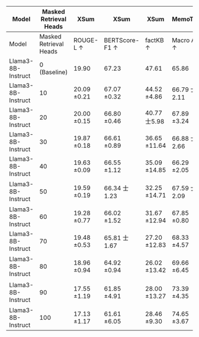 | Model | Masked Retrieval Heads | XSum | XSum | XSum | MemoTrap | MemoTrap | IFEval | IFEval | NQ-Open | NQ-Swap |
| --- | --- | --- | --- | --- | --- | --- | --- | --- | --- | --- |
| Model | Masked Retrieval Heads | ROUGE-L ↑ | BERTScore-F1 ↑ | factKB ↑ | Macro Acc ↑ | Micro Acc ↑ | Prompt Acc ↑ | Instruct Acc ↑ | EM ↑ | EM ↑ |
| Llama3-8B-Instruct | 0 (Baseline) | 19.90 | 67.23 | 47.61 | 65.86 | 64.40 | 70.24 | 78.30 | 69.68 | 60.62 |
| Llama3-8B-Instruct | 10 | 20.09 ±0.21 | 67.07 ±0.32 | 44.52 ±4.86 | 66.79 士2.11 | 65.16 士2.61 | 68.64 ±0.77 | 77.14 ±0.39 | 69.45 ±0.46 | 61.39 ±0.24 |
| Llama3-8B-Instruct | 20 | 20.00 ±0.15 | 66.80 ±0.46 | 40.77 士5.98 | 67.89 ±3.24 | 66.54 ±4.43 | 69.50 ±0.93 | 77.66 ±0.68 | 68.94 ±0.81 | 60.67 ±2.08 |
| Llama3-8B-Instruct | 30 | 19.87 ±0.18 | 66.61 ±0.89 | 36.65 ±11.64 | 66.88 士2.66 | 65.29 ±3.71 | 68.27 ±1.36 | 76.58 ±1.45 | 69.18 ±0.66 | 60.70 ±2.87 |
| Llama3-8B-Instruct | 40 | 19.63 ±0.09 | 66.55 ±1.12 | 35.09 ±14.85 | 66.29 ±2.05 | 63.83 ±3.39 | 67.59 ±1.34 | 75.86 ±1.20 | 68.78 ±1.19 | 57.19 ±6.92 |
| Llama3-8B-Instruct | 50 | 19.59 ±0.19 | 66.34 士1.23 | 32.25 ±14.71 | 67.59 士2.09 | 64.76 ±3.84 | 66.23 ±1.98 | 75.18 ±1.26 | 68.57 ±0.80 | 57.21 士5.62 |
| Llama3-8B-Instruct | 60 | 19.28 ±0.77 | 66.02 ±1.52 | 31.67 ±12.94 | 67.85 ±0.80 | 63.99 ±1.09 | 62.97 ±2.82 | 72.30 ±3.11 | 68.10 ±1.04 | 55.97 ±3.79 |
| Llama3-8B-Instruct | 70 | 19.48 ±0.53 | 65.81 士1.67 | 27.20 ±12.83 | 68.33 ±4.57 | 64.51 ±4.95 | 60.87 ±4.41 | 70.74 ±3.47 | 67.85 ±1.04 | 55.00 ±3.48 |
| Llama3-8B-Instruct | 80 | 18.96 ±0.94 | 64.92 ±0.94 | 26.02 ±13.42 | 69.66 ±6.45 | 66.40 ±7.16 | 56.87 ±4.16 | 66.79 士2.98 | 67.08 ±1.21 | 54.59 士5.23 |
| Llama3-8B-Instruct | 90 | 17.55 ±1.19 | 61.85 ±4.91 | 28.00 ±13.27 | 73.39 ±4.35 | 70.71 ±4.93 | 50.96 ±10.71 | 62.39 ±9.58 | 66.53 ±0.49 | 54.26 士5.17 |
| Llama3-8B-Instruct | 100 | 17.13 ±1.17 | 61.61 ±6.05 | 28.46 ±9.30 | 74.65 ±3.67 | 72.02 ±4.25 | 48.92 ±8.04 | 60.67 ±7.43 | 66.54 ±0.91 | 54.71 ±5.34 |
